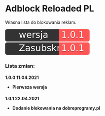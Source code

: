 # Adblock Reloaded PL
Własna lista do blokowania reklam.

[![Aktualna wersja](https://raw.githubusercontent.com/moniga9/Adblock-Reloaded-PL/main/extras/badge.svg)](https://raw.githubusercontent.com/moniga9/Adblock-Reloaded-PL/main/Adblock_Reloaded_PL.txt)
[![Zasubskrybuj](https://raw.githubusercontent.com/moniga9/Adblock-Reloaded-PL/main/extras/sub.svg)](https://subscribe.adblockplus.org?location=https%3A%2F%2Fraw.githubusercontent.com%2Fmoniga9%2FAdblock-Reloaded-PL%2Fmain%2FAdblock_Reloaded_PL.txt&amp;title=Adblock%20Reloaded%20PL)

<h3> Lista zmian:
  
<h4> 1.0.0 11.04.2021
  
* Pierwsza wersja
  
<h4> 1.0.1 22.04.2021
  
* Dodanie blokowania na dobreprogramy.pl 
